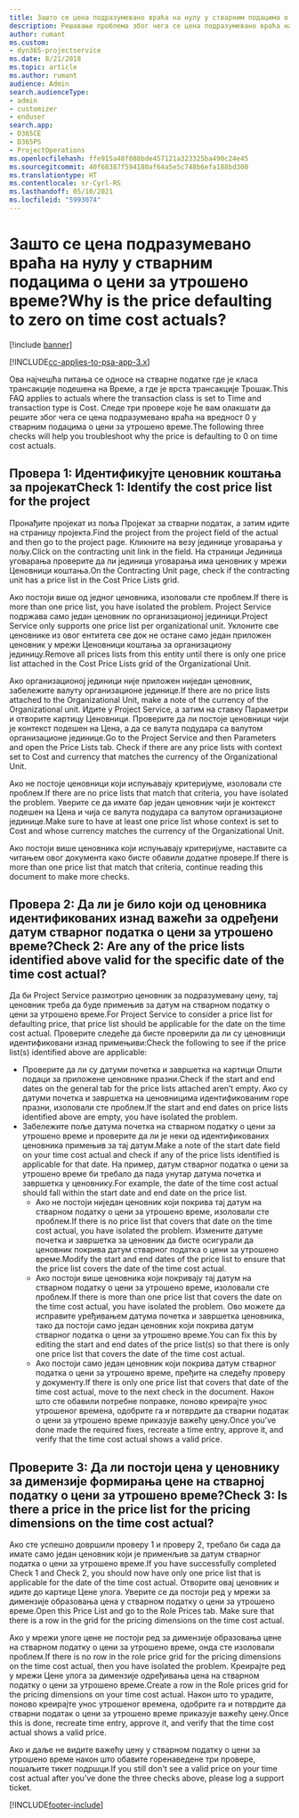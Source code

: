 ```yaml
---
title: Зашто се цена подразумевано враћа на нулу у стварним подацима о цени за утрошено време?
description: Решавање проблема због чега се цена подразумевано враћа на 0 у стварним подацима о цени за утрошено време.
author: rumant
ms.custom:
- dyn365-projectservice
ms.date: 8/21/2018
ms.topic: article
ms.author: rumant
audience: Admin
search.audienceType:
- admin
- customizer
- enduser
search.app:
- D365CE
- D365PS
- ProjectOperations
ms.openlocfilehash: ffe915a48f088bde457121a323325ba490c24e45
ms.sourcegitcommit: 40f68387f594180af64a5e5c748b6efa188bd300
ms.translationtype: HT
ms.contentlocale: sr-Cyrl-RS
ms.lasthandoff: 05/10/2021
ms.locfileid: "5993074"
---
```

# <a name="why-is-the-price-defaulting-to-zero-on-time-cost-actuals"></a><span data-ttu-id="6456f-103">Зашто се цена подразумевано враћа на нулу у стварним подацима о цени за утрошено време?</span><span class="sxs-lookup"><span data-stu-id="6456f-103">Why is the price defaulting to zero on time cost actuals?</span></span>

[!include [banner](../includes/psa-now-project-operations.md)]

[!INCLUDE[cc-applies-to-psa-app-3.x](../includes/cc-applies-to-psa-app-3x.md)]

<span data-ttu-id="6456f-104">Ова најчешћа питања се односе на стварне податке где је класа трансакције подешена на Време, а где је врста трансакције Трошак.</span><span class="sxs-lookup"><span data-stu-id="6456f-104">This FAQ applies to actuals where the transaction class is set to Time and transaction type is Cost.</span></span> <span data-ttu-id="6456f-105">Следе три провере које ће вам олакшати да решите због чега се цена подразумевано враћа на вредност 0 у стварним подацима о цени за утрошено време.</span><span class="sxs-lookup"><span data-stu-id="6456f-105">The following three checks will help you troubleshoot why the price is defaulting to 0 on time cost actuals.</span></span>
 
## <a name="check-1-identify-the-cost-price-list-for-the-project"></a><span data-ttu-id="6456f-106">Провера 1: Идентификујте ценовник коштања за пројекат</span><span class="sxs-lookup"><span data-stu-id="6456f-106">Check 1: Identify the cost price list for the project</span></span>

<span data-ttu-id="6456f-107">Пронађите пројекат из поља Пројекат за стварни податак, а затим идите на страницу пројекта.</span><span class="sxs-lookup"><span data-stu-id="6456f-107">Find the project from the project field of the actual and then go to the project page.</span></span> <span data-ttu-id="6456f-108">Кликните на везу јединице уговарања у пољу.</span><span class="sxs-lookup"><span data-stu-id="6456f-108">Click on the contracting unit link in the field.</span></span> <span data-ttu-id="6456f-109">На страници Јединица уговарања проверите да ли јединица уговарања има ценовник у мрежи Ценовници коштања.</span><span class="sxs-lookup"><span data-stu-id="6456f-109">On the Contracting Unit page, check if the contracting unit has a price list in the Cost Price Lists grid.</span></span>

<span data-ttu-id="6456f-110">Ако постоји више од једног ценовника, изоловали сте проблем.</span><span class="sxs-lookup"><span data-stu-id="6456f-110">If there is more than one price list, you have isolated the problem.</span></span> <span data-ttu-id="6456f-111">Project Service подржава само један ценовник по организационој јединици.</span><span class="sxs-lookup"><span data-stu-id="6456f-111">Project Service only supports one price list per organizational unit.</span></span> <span data-ttu-id="6456f-112">Уклоните све ценовнике из овог ентитета све док не остане само један приложен ценовник у мрежи Ценовници коштања за организациону јединицу.</span><span class="sxs-lookup"><span data-stu-id="6456f-112">Remove all prices lists from this entity until there is only one price list attached in the Cost Price Lists grid of the Organizational Unit.</span></span>

<span data-ttu-id="6456f-113">Ако организационој јединици није приложен ниједан ценовник, забележите валуту организационе јединице.</span><span class="sxs-lookup"><span data-stu-id="6456f-113">If there are no price lists attached to the Organizational Unit, make a note of the currency of the Organizational unit.</span></span> <span data-ttu-id="6456f-114">Идите у Project Service, а затим на ставку Параметри и отворите картицу Ценовници. Проверите да ли постоје ценовници чији је контекст подешен на Цена, а да се валута подудара са валутом организационе јединице.</span><span class="sxs-lookup"><span data-stu-id="6456f-114">Go to the Project Service and then Parameters and open the Price Lists tab. Check if there are any price lists with context set to Cost and currency that matches the currency of the Organizational Unit.</span></span>
 
<span data-ttu-id="6456f-115">Ако не постоје ценовници који испуњавају критеријуме, изоловали сте проблем.</span><span class="sxs-lookup"><span data-stu-id="6456f-115">If there are no price lists that match that criteria, you have isolated the problem.</span></span> <span data-ttu-id="6456f-116">Уверите се да имате бар један ценовник чији је контекст подешен на Цена и чија се валута подудара са валутом организационе јединице.</span><span class="sxs-lookup"><span data-stu-id="6456f-116">Make sure to have at least one price list whose context is set to Cost and whose currency matches the currency of the Organizational Unit.</span></span>

<span data-ttu-id="6456f-117">Ако постоји више ценовника који испуњавају критеријуме, наставите са читањем овог документа како бисте обавили додатне провере.</span><span class="sxs-lookup"><span data-stu-id="6456f-117">If there is more than one price list that match that criteria, continue reading this document to make more checks.</span></span>

## <a name="check-2-are-any-of-the-price-lists-identified-above-valid-for-the-specific-date-of-the-time-cost-actual"></a><span data-ttu-id="6456f-118">Провера 2: Да ли је било који од ценовника идентификованих изнад важећи за одређени датум стварног податка о цени за утрошено време?</span><span class="sxs-lookup"><span data-stu-id="6456f-118">Check 2: Are any of the price lists identified above valid for the specific date of the time cost actual?</span></span>

<span data-ttu-id="6456f-119">Да би Project Service размотрио ценовник за подразумевану цену, тај ценовник треба да буде примењив за датум на стварном податку о цени за утрошено време.</span><span class="sxs-lookup"><span data-stu-id="6456f-119">For Project Service to consider a price list for defaulting price, that price list should be applicable for the date on the time cost actual.</span></span> <span data-ttu-id="6456f-120">Проверите следеће да бисте проверили да ли су ценовници идентификовани изнад примењиви:</span><span class="sxs-lookup"><span data-stu-id="6456f-120">Check the following to see if the price list(s) identified above are applicable:</span></span>

- <span data-ttu-id="6456f-121">Проверите да ли су датуми почетка и завршетка на картици Општи подаци за приложене ценовнике празни.</span><span class="sxs-lookup"><span data-stu-id="6456f-121">Check if the start and end dates on the general tab for the price lists attached aren’t empty.</span></span> <span data-ttu-id="6456f-122">Ако су датуми почетка и завршетка на ценовницима идентификованим горе празни, изоловали сте проблем.</span><span class="sxs-lookup"><span data-stu-id="6456f-122">If the start and end dates on price lists identified above are empty, you have isolated the problem.</span></span> 
- <span data-ttu-id="6456f-123">Забележите поље датума почетка на стварном податку о цени за утрошено време и проверите да ли је неки од идентификованих ценовника примењив за тај датум.</span><span class="sxs-lookup"><span data-stu-id="6456f-123">Make a note of the start date field on your time cost actual and check if any of the price lists identified is applicable for that date.</span></span> <span data-ttu-id="6456f-124">На пример, датум стварног податка о цени за утрошено време би требало да пада унутар датума почетка и завршетка у ценовнику.</span><span class="sxs-lookup"><span data-stu-id="6456f-124">For example, the date of the time cost actual should fall within the start date and end date on the price list.</span></span> 
    - <span data-ttu-id="6456f-125">Ако не постоји ниједан ценовник који покрива тај датум на стварном податку о цени за утрошено време, изоловали сте проблем.</span><span class="sxs-lookup"><span data-stu-id="6456f-125">If there is no price list that covers that date on the time cost actual, you have isolated the problem.</span></span> <span data-ttu-id="6456f-126">Измените датуме почетка и завршетка за ценовник да бисте осигурали да ценовник покрива датум стварног податка о цени за утрошено време.</span><span class="sxs-lookup"><span data-stu-id="6456f-126">Modify the start and end dates of the price list to ensure that the price list covers the date of the time cost actual.</span></span> 
    - <span data-ttu-id="6456f-127">Ако постоји више ценовника који покривају тај датум на стварном податку о цени за утрошено време, изоловали сте проблем.</span><span class="sxs-lookup"><span data-stu-id="6456f-127">If there is more than one price list that covers the date on the time cost actual, you have isolated the problem.</span></span> <span data-ttu-id="6456f-128">Ово можете да исправите уређивањем датума почетка и завршетка ценовника, тако да постоји само један ценовник који покрива датум стварног податка о цени за утрошено време.</span><span class="sxs-lookup"><span data-stu-id="6456f-128">You can fix this by editing the start and end dates of the price list(s) so that there is only one price list that covers the date of the time cost actual.</span></span> 
    - <span data-ttu-id="6456f-129">Ако постоји само један ценовник који покрива датум стварног податка о цени за утрошено време, пређите на следећу проверу у документу.</span><span class="sxs-lookup"><span data-stu-id="6456f-129">If there is only one price list that covers that date of the time cost actual, move to the next check in the document.</span></span>
<span data-ttu-id="6456f-130">Након што сте обавили потребне поправке, поново креирајте унос утрошеног времена, одобрите га и потврдите да стварни податак о цени за утрошено време приказује важећу цену.</span><span class="sxs-lookup"><span data-stu-id="6456f-130">Once you’ve done made the required fixes, recreate a time entry, approve it, and verify that the time cost actual shows a valid price.</span></span>

## <a name="check-3-is-there-a-price-in-the-price-list-for-the-pricing-dimensions-on-the-time-cost-actual"></a><span data-ttu-id="6456f-131">Проверите 3: Да ли постоји цена у ценовнику за димензије формирања цене на стварној податку о цени за утрошено време?</span><span class="sxs-lookup"><span data-stu-id="6456f-131">Check 3: Is there a price in the price list for the pricing dimensions on the time cost actual?</span></span>

<span data-ttu-id="6456f-132">Ако сте успешно довршили проверу 1 и проверу 2, требало би сада да имате само један ценовник који је применљив за датум стварног податка о цени за утрошено време.</span><span class="sxs-lookup"><span data-stu-id="6456f-132">If you have successfully completed Check 1 and Check 2, you should now have only one price list that is applicable for the date of the time cost actual.</span></span> <span data-ttu-id="6456f-133">Отворите овај ценовник и идите до картице Цене улога. Уверите се да постоји ред у мрежи за димензије образовања цена у стварном податку о цени за утрошено време.</span><span class="sxs-lookup"><span data-stu-id="6456f-133">Open this Price List and go to the Role Prices tab. Make sure that there is a row in the grid for the pricing dimensions on the time cost actual.</span></span>

<span data-ttu-id="6456f-134">Ако у мрежи улоге цене не постоји ред за димензије образовања цене на стварном податку о цени за утрошено време, онда сте изоловали проблем.</span><span class="sxs-lookup"><span data-stu-id="6456f-134">If there is no row in the role price grid for the pricing dimensions on the time cost actual, then you have isolated the problem.</span></span> <span data-ttu-id="6456f-135">Креирајте ред у мрежи Цене улога за димензије одређивања цена на стварном податку о цени за утрошено време.</span><span class="sxs-lookup"><span data-stu-id="6456f-135">Create a row in the Role prices grid for the pricing dimensions on your time cost actual.</span></span> <span data-ttu-id="6456f-136">Након што то урадите, поново креирајте унос утрошеног времена, одобрите га и потврдите да стварни податак о цени за утрошено време приказује важећу цену.</span><span class="sxs-lookup"><span data-stu-id="6456f-136">Once this is done, recreate time entry, approve it, and verify that the time cost actual shows a valid price.</span></span>
 
<span data-ttu-id="6456f-137">Ако и даље не видите важећу цену у стварном податку о цени за утрошено време након што обавите горенаведене три провере, пошаљите тикет подршци.</span><span class="sxs-lookup"><span data-stu-id="6456f-137">If you still don't see a valid price on your time cost actual after you’ve done the three checks above, please log a support ticket.</span></span>





[!INCLUDE[footer-include](../includes/footer-banner.md)]